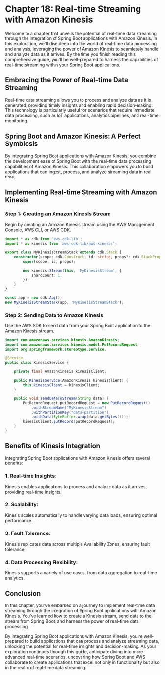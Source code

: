 # Chapter 18: Real-time Streaming with Amazon Kinesis

Welcome to a chapter that unveils the potential of real-time data streaming through the integration of Spring Boot applications with Amazon Kinesis. In this exploration, we'll dive deep into the world of real-time data processing and analysis, leveraging the power of Amazon Kinesis to seamlessly handle and analyze data as it arrives. By the time you finish reading this comprehensive guide, you'll be well-prepared to harness the capabilities of real-time streaming within your Spring Boot applications.

## Embracing the Power of Real-time Data Streaming

Real-time data streaming allows you to process and analyze data as it is generated, providing timely insights and enabling rapid decision-making. This technology is particularly useful for scenarios that require immediate data processing, such as IoT applications, analytics pipelines, and real-time monitoring.

## Spring Boot and Amazon Kinesis: A Perfect Symbiosis

By integrating Spring Boot applications with Amazon Kinesis, you combine the development ease of Spring Boot with the real-time data processing capabilities of Amazon Kinesis. This collaboration empowers you to build applications that can ingest, process, and analyze streaming data in real time.

## **Implementing Real-time Streaming with Amazon Kinesis**

### Step 1: Creating an Amazon Kinesis Stream

Begin by creating an Amazon Kinesis stream using the AWS Management Console, AWS CLI, or AWS CDK.

```typescript
import * as cdk from 'aws-cdk-lib';
import * as kinesis from 'aws-cdk-lib/aws-kinesis';

export class MyKinesisStreamStack extends cdk.Stack {
    constructor(scope: cdk.Construct, id: string, props?: cdk.StackProps) {
        super(scope, id, props);

        new kinesis.Stream(this, 'MyKinesisStream', {
            shardCount: 1,
        });
    }
}

const app = new cdk.App();
new MyKinesisStreamStack(app, 'MyKinesisStreamStack');
```

### Step 2: Sending Data to Amazon Kinesis

Use the AWS SDK to send data from your Spring Boot application to the Amazon Kinesis stream.

```java
import com.amazonaws.services.kinesis.AmazonKinesis;
import com.amazonaws.services.kinesis.model.PutRecordRequest;
import org.springframework.stereotype.Service;

@Service
public class KinesisService {

    private final AmazonKinesis kinesisClient;

    public KinesisService(AmazonKinesis kinesisClient) {
        this.kinesisClient = kinesisClient;
    }

    public void sendDataToStream(String data) {
        PutRecordRequest putRecordRequest = new PutRecordRequest()
            .withStreamName("MyKinesisStream")
            .withPartitionKey("data-partition")
            .withData(ByteBuffer.wrap(data.getBytes()));
        kinesisClient.putRecord(putRecordRequest);
    }
}
```

## **Benefits of Kinesis Integration**

Integrating Spring Boot applications with Amazon Kinesis offers several benefits:

### **1. Real-time Insights:**

Kinesis enables applications to process and analyze data as it arrives, providing real-time insights.

### **2. Scalability:**

Kinesis scales automatically to handle varying data loads, ensuring optimal performance.

### **3. Fault Tolerance:**

Kinesis replicates data across multiple Availability Zones, ensuring fault tolerance.

### **4. Data Processing Flexibility:**

Kinesis supports a variety of use cases, from data aggregation to real-time analytics.

## Conclusion

In this chapter, you've embarked on a journey to implement real-time data streaming through the integration of Spring Boot applications with Amazon Kinesis. You've learned how to create a Kinesis stream, send data to the stream from Spring Boot, and harness the power of real-time data processing.

By integrating Spring Boot applications with Amazon Kinesis, you're well-prepared to build applications that can process and analyze streaming data, unlocking the potential for real-time insights and decision-making. As your exploration continues through this guide, anticipate diving into more advanced real-time scenarios, uncovering how Spring Boot and AWS collaborate to create applications that excel not only in functionality but also in the realm of real-time data streaming.
